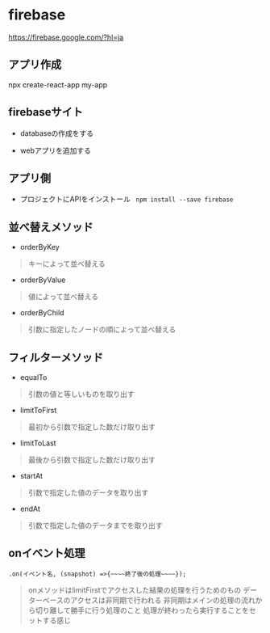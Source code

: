 # firebase
https://firebase.google.com/?hl=ja

## アプリ作成
npx create-react-app my-app

##  firebaseサイト
- databaseの作成をする

- webアプリを追加する

## アプリ側
- プロジェクトにAPIをインストール
` npm install --save firebase`

 

## 並べ替えメソッド
- orderByKey
>キーによって並べ替える
- orderByValue
>値によって並べ替える
- orderByChild
>引数に指定したノードの順によって並べ替える

## フィルターメソッド
- equalTo
>引数の値と等しいものを取り出す
- limitToFirst
>最初から引数で指定した数だけ取り出す
- limitToLast
>最後から引数で指定した数だけ取り出す
- startAt
>引数で指定した値のデータを取り出す
- endAt
>引数で指定した値のデータまでを取り出す

## onイベント処理
`.on(イベント名, (snapshot) =>{~~~~終了後の処理~~~~});`

>onメソッドはlimitFirstでアクセスした結果の処理を行うためのもの
>データーベースのアクセスは非同期で行われる
>非同期はメインの処理の流れから切り離して勝手に行う処理のこと
>処理が終わったら実行することをセットする感じ
